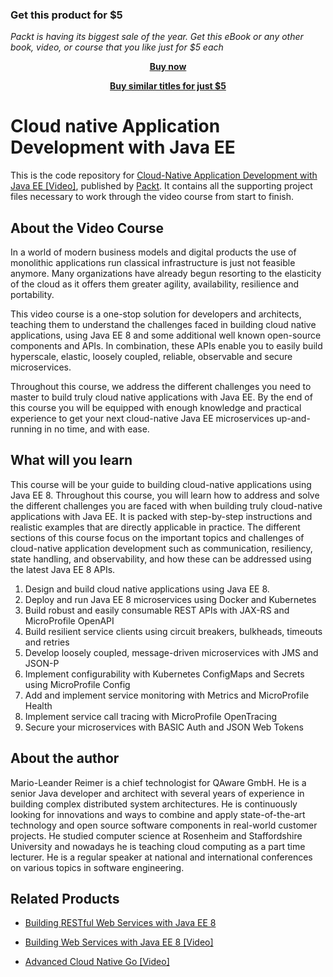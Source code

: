 
### Get this product for $5

<i>Packt is having its biggest sale of the year. Get this eBook or any other book, video, or course that you like just for $5 each</i>


<b><p align='center'>[Buy now](https://packt.link/9781789534764)</p></b>


<b><p align='center'>[Buy similar titles for just $5](https://subscription.packtpub.com/search)</p></b>


# Cloud native Application Development with Java EE
This is the code repository for [Cloud-Native Application Development with Java EE [Video]](https://www.packtpub.com/application-development/cloud-native-application-development-java-ee-video), published by [Packt](https://www.packtpub.com/?utm_source=github). It contains all the supporting project files necessary to work through the video course from start to finish.

## About the Video Course
In a world of modern business models and digital products the use of monolithic applications run classical infrastructure is just not feasible anymore. Many organizations have already begun resorting to the elasticity of the cloud as it offers them greater agility, availability, resilience and portability.

This video course is a one-stop solution for developers and architects, teaching them to understand the challenges faced in building cloud native applications, using Java EE 8 and some additional well known open-source components and APIs. In combination, these APIs enable you to easily build hyperscale, elastic, loosely coupled, reliable, observable and secure microservices.

Throughout this course, we address the different challenges you need to master to build truly cloud native applications with Java EE. By the end of this course you will be equipped with enough knowledge and practical experience to get your next cloud-native Java EE microservices up-and-running in no time, and with ease.

## What will you learn

This course will be your guide to building cloud-native applications using Java EE 8. Throughout this course, you will learn how to address and solve the different challenges you are faced with when building truly cloud-native applications with Java EE. It is packed with step-by-step instructions and realistic examples that are directly applicable in practice. The different sections of this course focus on the important topics and challenges of cloud-native application development such as communication, resiliency, state handling, and observability, and how these can be addressed using the latest Java EE 8 APIs.

1.	Design and build cloud native applications using Java EE 8.
2.	Deploy and run Java EE 8 microservices using Docker and Kubernetes
3.	Build robust and easily consumable REST APIs with JAX-RS and MicroProfile OpenAPI
4.	Build resilient service clients using circuit breakers, bulkheads, timeouts and retries
5.	Develop loosely coupled, message-driven microservices with JMS and JSON-P
6.	Implement configurability with Kubernetes ConfigMaps and Secrets using MicroProfile Config
7.	Add and implement service monitoring with Metrics and MicroProfile Health
8.	Implement service call tracing with MicroProfile OpenTracing
9.	Secure your microservices with BASIC Auth and JSON Web Tokens

## About the author

Mario-Leander Reimer is a chief technologist for QAware GmbH. He is a senior Java developer and architect with several years of experience in building complex distributed system architectures. He is continuously looking for innovations and ways to combine and apply state-of-the-art technology and open source software components in real-world customer projects. He studied computer science at Rosenheim and Staffordshire University and nowadays he is teaching cloud computing as a part time lecturer. He is a regular speaker at national and international conferences on various topics in software engineering.


## Related Products
* [Building RESTful Web Services with Java EE 8](https://www.packtpub.com/application-development/building-restful-web-services-java-ee-8)

* [Building Web Services with Java EE 8 [Video]](https://www.packtpub.com/application-development/building-web-services-java-ee-8-video)

* [Advanced Cloud Native Go [Video]](https://www.packtpub.com/application-development/advanced-cloud-native-go-video)
